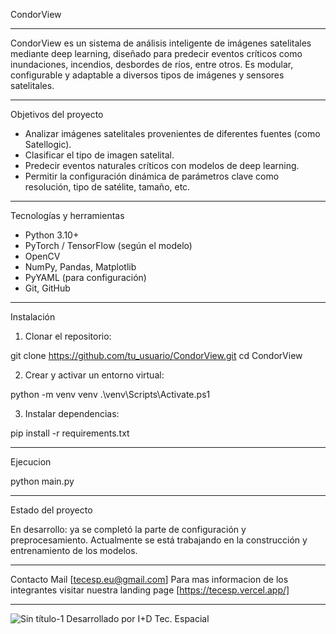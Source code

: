 CondorView 
___________________________________________________________________________________________________________________________________________________________________________________________________________________________________________________________________________________________________

CondorView es un sistema de análisis inteligente de imágenes satelitales mediante deep learning, diseñado para predecir eventos críticos como inundaciones, incendios, desbordes de ríos, entre otros. Es modular, configurable y adaptable a diversos tipos de imágenes y sensores satelitales.

___________________________________________________________________________________________________________________________________________________________________________________________________________________________________________________________________________________________________

Objetivos del proyecto

- Analizar imágenes satelitales provenientes de diferentes fuentes (como Satellogic).
- Clasificar el tipo de imagen satelital.
- Predecir eventos naturales críticos con modelos de deep learning.
- Permitir la configuración dinámica de parámetros clave como resolución, tipo de satélite, tamaño, etc.
___________________________________________________________________________________________________________________________________________________________________________________________________________________________________________________________________________________________________


Tecnologías y herramientas

- Python 3.10+
- PyTorch / TensorFlow (según el modelo)
- OpenCV
- NumPy, Pandas, Matplotlib
- PyYAML (para configuración)
- Git, GitHub
___________________________________________________________________________________________________________________________________________________________________________________________________________________________________________________________________________________________________


Instalación

1. Clonar el repositorio:

git clone https://github.com/tu_usuario/CondorView.git
cd CondorView

2. Crear y activar un entorno virtual:

python -m venv venv
.\venv\Scripts\Activate.ps1   

3. Instalar dependencias:

pip install -r requirements.txt
___________________________________________________________________________________________________________________________________________________________________________________________________________________________________________________________________________________________________

Ejecucion

python main.py
___________________________________________________________________________________________________________________________________________________________________________________________________________________________________________________________________________________________________

Estado del proyecto

En desarrollo: ya se completó la parte de configuración y preprocesamiento. Actualmente se está trabajando en la construcción y entrenamiento de los modelos.
___________________________________________________________________________________________________________________________________________________________________________________________________________________________________________________________________________________________________

Contacto
Mail [tecesp.eu@gmail.com]
Para mas informacion de los integrantes visitar nuestra landing page [https://tecesp.vercel.app/]
___________________________________________________________________________________________________________________________________________________________________________________________________________________________________________________________________________________________________

![Sin título-1](https://github.com/user-attachments/assets/1628539f-ef1a-47e3-9e6f-19fd8d35a884)
Desarrollado por I+D Tec. Espacial



